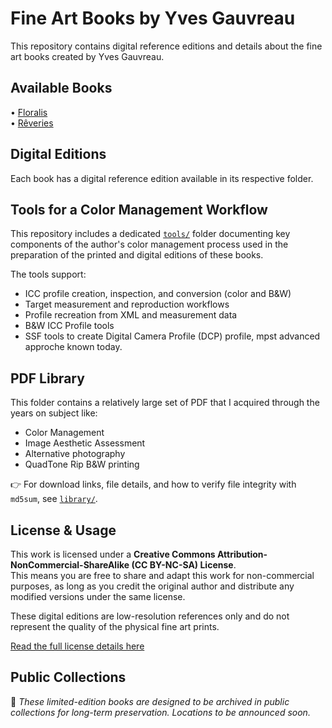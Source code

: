 # Fine Art Books by Yves Gauvreau
This repository contains digital reference editions and details about the fine art books created by Yves Gauvreau.

## Available Books

• [Floralis](Floralis)  
• [Rêveries](Reveries)


## Digital Editions
Each book has a digital reference edition available in its respective folder.

## Tools for a Color Management Workflow

This repository includes a dedicated [`tools/`](tools/readme.md) folder documenting key components of the author's color management process used in the preparation of the printed and digital editions of these books.

The tools support:

- ICC profile creation, inspection, and conversion (color and B&W)
- Target measurement and reproduction workflows
- Profile recreation from XML and measurement data
- B&W ICC Profile tools
- SSF tools to create Digital Camera Profile (DCP) profile, mpst advanced approche known today.

## PDF Library

This folder contains a relatively large set of PDF that I acquired through the years on subject like:

- Color Management
- Image Aesthetic Assessment
- Alternative photography
- QuadTone Rip B&W printing 

👉 For download links, file details, and how to verify file integrity with `md5sum`, see [`library/`](Library/readme.md).


## License & Usage

This work is licensed under a **Creative Commons Attribution-NonCommercial-ShareAlike (CC BY-NC-SA) License**.  
This means you are free to share and adapt this work for non-commercial purposes, as long as you credit the original author and distribute any modified versions under the same license.

These digital editions are low-resolution references only and do not represent the quality of the physical fine art prints.

[Read the full license details here](https://creativecommons.org/licenses/by-nc-sa/4.0/)


## Public Collections 
📌 *These limited-edition books are designed to be archived in public collections for long-term preservation. Locations to be announced soon.*

